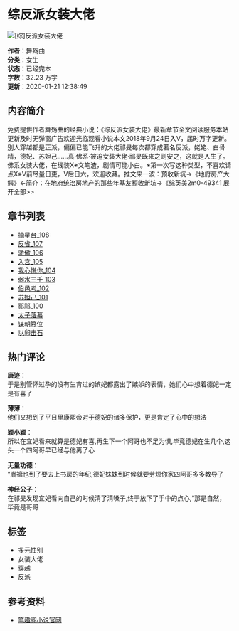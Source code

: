 # 综反派女装大佬

![[综]反派女装大佬](https://www.bqww.cc/bookimg/49/49341.jpg)

**作者**：舞殇曲  
**分类**：女生  
**状态**：已经完本  
**字数**：32.23 万字  
**更新**：2020-01-21 12:38:49  

## 内容简介

免费提供作者舞殇曲的经典小说：《综反派女装大佬》最新章节全文阅读服务本站更新及时无弹窗广告欢迎光临观看小说本文2018年9月24日入V，届时万字更新。别人穿越都是正派，偏偏已能飞升的大佬祁旻每次都穿成著名反派，姥姥、白骨精，德妃、苏妲己……真·佛系·被迫女装大佬·祁旻既来之则安之，这就是人生了。佛系女装大佬，在线装X※文笔渣，剧情可能小白。※第一次写这种类型，不喜欢请点X※V前尽量日更，V后日六，欢迎收藏。推文来一波：预收新坑→《地府房产大鳄》←简介：在地府统治房地产的那些年基友预收新坑→《综英美2m0-49341 展开全部>>

## 章节列表
- [摘星台_108](https://www.bqww.cc/book/50884/108.html)
- [反省_107](https://www.bqww.cc/book/50884/107.html)
- [骄傲_106](https://www.bqww.cc/book/50884/106.html)
- [入宫_105](https://www.bqww.cc/book/50884/105.html)
- [我心悦你_104](https://www.bqww.cc/book/50884/104.html)
- [弱水三千_103](https://www.bqww.cc/book/50884/103.html)
- [伯邑考_102](https://www.bqww.cc/book/50884/102.html)
- [苏妲己_101](https://www.bqww.cc/book/50884/101.html)
- [祁祁_100](https://www.bqww.cc/book/50884/100.html)
- [太子落幕](https://www.bqww.cc/book/50884/99.html)
- [谋朝篡位](https://www.bqww.cc/book/50884/98.html)
- [以卵击石](https://www.bqww.cc/book/50884/97.html)

## 热门评论

**唐迹**：  
于是别管怀过孕的没有生育过的嫔妃都露出了嫉妒的表情，她们心中想着德妃一定是有喜了

**薄薄**：  
他们又想到了平日里康熙帝对于德妃的诸多保护，更是肯定了心中的想法

**颖小颖**：  
所以在宜妃看来就算是德妃有喜,再生下一个阿哥也不足为惧,毕竟德妃在生几个,这头一个四阿哥早已经与他离了心

**无量功德**：  
“胤禟也到了要去上书房的年纪,德妃妹妹到时候就要劳烦你家四阿哥多多教导了

**神经公子**：  
在祁旻发现宜妃看向自己的时候清了清嗓子,终于放下了手中的点心,“那是自然，毕竟是哥哥

## 标签
- 多元性别
- 女装大佬
- 穿越
- 反派

## 参考资料
- [笔趣阁小说官网](https://www.bqww.cc)